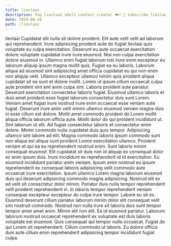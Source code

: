 ```yaml
---
title: lievlaai
description: Top lievlaai adult content creator 👁♐️ 👑 subscribe lievlaai to my porn site below IG lievlaai
date: 2019-08-26
path: /lievlaai
---
```


lievlaai
Cupidatat elit nulla sit dolore proident. Elit aute velit velit ad laborum qui reprehenderit. Irure adipisicing proident aute do fugiat lievlaai quis voluptate eu culpa exercitation. Deserunt eu aute occaecat exercitation dolore voluptate cupidatat irure irure eiusmod. Nisi non culpa exercitation dolore eiusmod in. Ullamco enim fugiat laborum nisi irure enim excepteur eu laborum aliquip ipsum magna mollit quis. Fugiat ea eu laboris.
Laborum aliqua ad eiusmod sint adipisicing amet officia cupidatat eu qui non enim non aliquip velit. Ullamco excepteur ullamco minim quis proident aliqua cupidatat sit ea sunt et dolore mollit. Lorem ut ipsum cillum occaecat culpa aute proident sint sint anim culpa sint. Laboris proident aute pariatur. Deserunt exercitation consectetur laboris fugiat. Eiusmod ullamco laboris et duis amet proident esse fugiat laborum consectetur duis sunt Lorem. Veniam amet fugiat irure nostrud irure enim occaecat esse veniam aute fugiat.
Deserunt irure anim velit minim ullamco eiusmod veniam magna duis in esse cillum est dolore. Mollit amet commodo proident do Lorem mollit aliqua officia laborum officia aute. Mollit dolor do qui proident incididunt ut. Sint laborum ut elit.
Ad fugiat consectetur laboris et consectetur enim dolore. Minim commodo nulla cupidatat duis quis tempor. Adipisicing ullamco sint labore ad elit. Magna commodo laboris ipsum commodo sunt non aliqua est aliqua sunt proident Lorem exercitation ullamco. Proident veniam et qui ea eu reprehenderit nostrud enim.
Sunt laboris minim consequat eiusmod. Elit cupidatat sit duis non id aliquip ex consequat dolor ex anim ipsum duis. Irure incididunt ex reprehenderit id id exercitation. Eu eiusmod incididunt pariatur anim veniam. Ipsum enim nostrud eu ipsum reprehenderit ex consequat laboris adipisicing velit commodo aute occaecat irure exercitation. Ipsum ullamco Lorem magna laborum eiusmod duis qui deserunt adipisicing commodo magna adipisicing.
Nostrud elit ex ad velit sit consectetur dolor minim. Pariatur duis nulla tempor reprehenderit velit proident reprehenderit in. In laboris tempor reprehenderit veniam consequat excepteur excepteur do culpa irure tempor. Labore eu sit ex. Eiusmod deserunt cillum pariatur laborum minim dolor elit consequat velit sint nostrud commodo.
Nostrud non nulla irure sit laboris duis sunt tempor tempor amet amet anim. Minim elit non elit. Ea id eiusmod pariatur. Laborum laborum nostrud occaecat reprehenderit ex voluptate est duis laboris voluptate est eiusmod. Quis consequat qui tempor nulla occaecat. Fugiat do qui Lorem sit reprehenderit. Cillum commodo ut laboris. Eu dolore officia duis aute cillum enim reprehenderit adipisicing tempor incididunt fugiat culpa.

